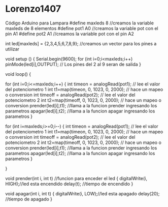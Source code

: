 Lorenzo1407
===========

Código Arduino para Lampara
#define maxleds 8 //creamos la variable maxleds de 8 elementos
#define pot1 A0 //creamos la variable pot con el pin A1
#define pot2 A1 //creamos la variable pot con el pin A2

int led[maxleds] = {2,3,4,5,6,7,8,9}; //creamos un vector para los pines a utilizar

void setup ()
{
 Serial.begin(9600);
 for (int i=0;i<maxleds;i++)
 pinMode(led[i],OUTPUT); // Los pines del 2 al 9 seran de salida
}

void loop()
{

 for (int i=0;i<=maxleds;i++)
 {
 int timeon = analogRead(pot1); // lee el valor del potenciometro 1
 int t1=map(timeon, 0, 1023, 0, 2000); // hace un mapeo o conversion
 int timeoff = analogRead(pot2); // lee el valor del potenciometro 2
 int t2=map(timeoff, 0, 1023, 0, 2000); // hace un mapeo o conversion
 prender(led[i],t1); //llama a la funcion prender ingresando los parametros
 apagar(led[i],t2); //llama a la funcion apagar ingresando los parametros
 }

 for (int i=maxleds;i>=0;i--)
 {
 int timeon = analogRead(pot1); // lee el valor del potenciometro 1
 int t1=map(timeon, 0, 1023, 0, 2000); // hace un mapeo o conversion
 int timeoff = analogRead(pot2); // lee el valor del potenciometro 2
 int t2=map(timeoff, 0, 1023, 0, 2000); // hace un mapeo o conversion
 prender(led[i],t1); //llama a la funcion prender ingresando los parametros
 apagar(led[i],t2); //llama a la funcion apagar ingresando los parametros
 }

}

void prender(int i, int t) //funcion para enceder el led
{
 digitalWrite(i, HIGH);//led esta encendido
 delay(t); //tiempo de encendido
}

void apagar(int i, int t)
{
 digitalWrite(i, LOW);//led esta apagado
 delay(20); //tiempo de apagado
}
